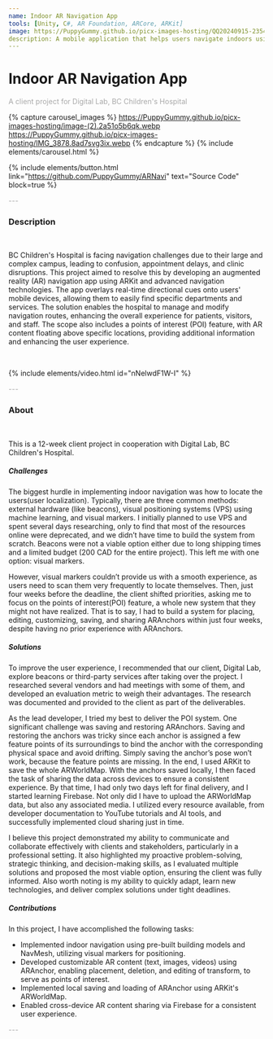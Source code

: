 ```yaml
---
name: Indoor AR Navigation App
tools: [Unity, C#, AR Foundation, ARCore, ARKit]
image: https://PuppyGummy.github.io/picx-images-hosting/QQ20240915-235402.92q3alsbpd.webp
description: A mobile application that helps users navigate indoors using AR technology
---
```


# Indoor AR Navigation App

<p style="color:DarkGrey">
A client project for Digital Lab, BC Children's Hospital
</p>

{% capture carousel_images %}
https://PuppyGummy.github.io/picx-images-hosting/image-(2).2a51o5b6qk.webp
https://PuppyGummy.github.io/picx-images-hosting/IMG_3878.8ad7svg3ix.webp
{% endcapture %}
{% include elements/carousel.html %}

{% include elements/button.html link="https://github.com/PuppyGummy/ARNavi" text="Source Code" block=true %}

<p class="text-center" style="color:DarkGrey">
---
</p>

<h3 class="text-center"> 
Description
</h3>
<br>

BC Children's Hospital is facing navigation challenges due to their large and complex campus, leading to confusion, appointment delays, and clinic disruptions. This project aimed to resolve this by developing an augmented reality (AR) navigation app using ARKit and advanced navigation technologies. The app overlays real-time directional cues onto users' mobile devices, allowing them to easily find specific departments and services. The solution enables the hospital to manage and modify navigation routes, enhancing the overall experience for patients, visitors, and staff. The scope also includes a points of interest (POI) feature, with AR content floating above specific locations, providing additional information and enhancing the user experience.

<br>

{% include elements/video.html id="nNelwdF1W-I" %}

<p class="text-center" style="color:DarkGrey">
---
</p>

<h3 class="text-center">
About
</h3>
<br>

This is a 12-week client project in cooperation with Digital Lab, BC Children's Hospital. 

##### Challenges

The biggest hurdle in implementing indoor navigation was how to locate the users(user localization). Typically, there are three common methods: external hardware (like beacons), visual positioning systems (VPS) using machine learning, and visual markers. I initially planned to use VPS and spent several days researching, only to find that most of the resources online were deprecated, and we didn’t have time to build the system from scratch. Beacons were not a viable option either due to long shipping times and a limited budget (200 CAD for the entire project). This left me with one option: visual markers.

However, visual markers couldn’t provide us with a smooth experience, as users need to scan them very frequently to locate themselves. Then, just four weeks before the deadline, the client shifted priorities, asking me to focus on the points of interest(POI) feature, a whole new system that they might not have realized. That is to say, I had to build a system for placing, editing, customizing, saving, and sharing ARAnchors within just four weeks, despite having no prior experience with ARAnchors.

##### Solutions

To improve the user experience, I recommended that our client, Digital Lab, explore beacons or third-party services after taking over the project. I researched several vendors and had meetings with some of them, and developed an evaluation metric to weigh their advantages. The research was documented and provided to the client as part of the deliverables.

As the lead developer, I tried my best to deliver the POI system. One significant challenge was saving and restoring ARAnchors. Saving and restoring the anchors was tricky since each anchor is assigned a few feature points of its surroundings to bind the anchor with the corresponding physical space and avoid drifting. Simply saving the anchor’s pose won’t work, because the feature points are missing. In the end, I used ARKit to save the whole ARWorldMap. With the anchors saved locally, I then faced the task of sharing the data across devices to ensure a consistent experience. By that time, I had only two days left for final delivery, and I started learning Firebase. Not only did I have to upload the ARWorldMap data, but also any associated media. I utilized every resource available, from developer documentation to YouTube tutorials and AI tools, and successfully implemented cloud sharing just in time.

I believe this project demonstrated my ability to communicate and collaborate effectively with clients and stakeholders, particularly in a professional setting. It also highlighted my proactive problem-solving, strategic thinking, and decision-making skills, as I evaluated multiple solutions and proposed the most viable option, ensuring the client was fully informed. Also worth noting is my ability to quickly adapt, learn new technologies, and deliver complex solutions under tight deadlines.

##### Contributions

In this project, I have accomplished the following tasks:
- Implemented indoor navigation using pre-built building models and NavMesh, utilizing visual markers for positioning.
- Developed customizable AR content (text, images, videos) using ARAnchor, enabling placement, deletion, and editing of transform, to serve as points of interest.
- Implemented local saving and loading of ARAnchor using ARKit's ARWorldMap.
- Enabled cross-device AR content sharing via Firebase for a consistent user experience.


<p class="text-center" style="color:DarkGrey">
---
</p>
